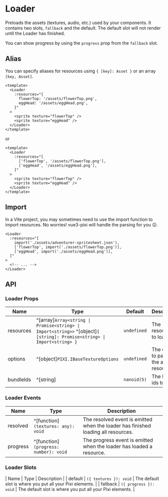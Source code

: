 # Loader

Preloads the assets (textures, audio, etc.) used by your components.
It contains two slots, `fallback` and the default. The default slot will not
render until the Loader has finished.

You can show progress by using the `progress` prop from the `fallback` slot.

<demo src="./demo/loader.vue" background="#fff" />

## Alias

You can specify aliases for resources using `{ [key]: Asset }` or an array `[key, Asset]`.

```vue
<template>
  <Loader
    :resources="{
      flowerTop: '/assets/flowerTop.png',
      eggHead: '/assets/eggHead.png',
    }"
  >
    <sprite texture="flowerTop" />
    <sprite texture="eggHead" />
  </Loader>
</template>
```

or 

```vue
<template>
  <Loader
    :resources="[
      ['flowerTop', '/assets/flowerTop.png'],
      ['eggHead', '/assets/eggHead.png'],
    ]"
  >
    <sprite texture="flowerTop" />
    <sprite texture="eggHead" />
  </Loader>
</template>
```

## Import

In a Vite project, you may sometimes need to use the import function to import resources. No worries! vue3-pixi will handle the parsing for you 😉.

```vue
<Loader
  :resources="[
    import('./assets/adventurer-spritesheet.json'),
    ['flowerTop', import('./assets/flowerTop.png')],
    ['eggHead', import('./assets/eggHead.png')],
  ]"
>
  <!-- ... -->
</Loader>
```

## API

### Loader Props

| Name | Type | Default | Description |
| ---- | ---- | ---- | ---- |
| resources | ^[array]`Array<string \| Promise<string> \| Import<string>>` ^[object]`{ [string]: Promise<string> \| Import<string> }` | `undefined` | The resources to load. |
| options | ^[object]`PIXI.IBaseTextureOptions` | `undefined` | The options to pass to the all resources. |
| bundleIds | ^[string] | `nanoid(5)` | The bundle ids to load. |

### Loader Events

| Name | Type | Description |
| ---- | ---- | ---- |
| resolved | ^[function]`(textures: any): void` | The resolved event is emitted when the loader has finished loading all resources. |
| progress | ^[function]`(progress: number): void` | The progress event is emitted when the loader has loaded a resource. |

### Loader Slots

| Name | Type | Description |
| default | `({ textures }): void` | The default slot is where you put all your Pixi elements. |
| fallback | `({ progress }): void` | The default slot is where you put all your Pixi elements. |
